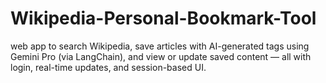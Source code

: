# Wikipedia-Personal-Bookmark-Tool
web app to search Wikipedia, save articles with AI-generated tags using Gemini Pro (via LangChain), and view or update saved content — all with login, real-time updates, and session-based UI.
